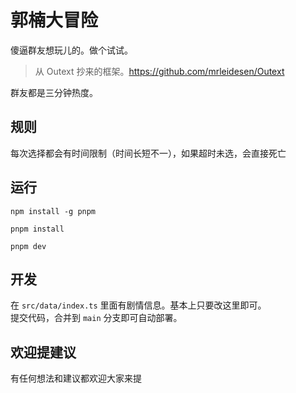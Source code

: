 # 郭楠大冒险

傻逼群友想玩儿的。做个试试。

> 从 Outext 抄来的框架。<a href="https://github.com/mrleidesen/Outext" target="_blank" >https://github.com/mrleidesen/Outext</a>

群友都是三分钟热度。 

## 规则

每次选择都会有时间限制（时间长短不一），如果超时未选，会直接死亡

## 运行

```shell
npm install -g pnpm

pnpm install

pnpm dev
```

## 开发

在 `src/data/index.ts` 里面有剧情信息。基本上只要改这里即可。  
提交代码，合并到 `main` 分支即可自动部署。

## 欢迎提建议

有任何想法和建议都欢迎大家来提
